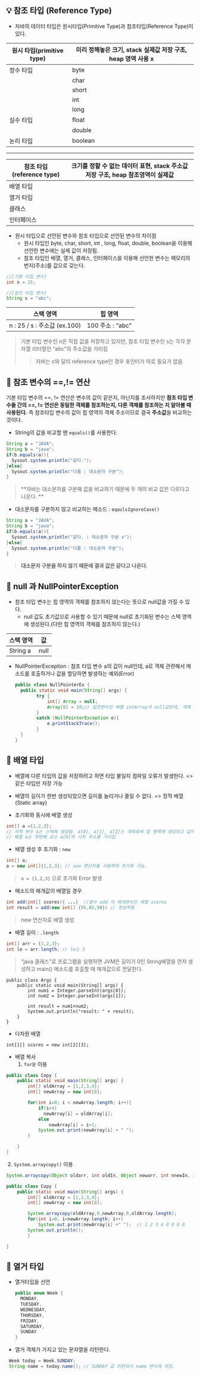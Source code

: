 ## :bulb: 참조 타입 (Reference Type)



- 자바의 데이터 타입은 원시타입(Primitive Type)과 참조타입(Reference Type)이 있다.

| 원시 타입(primitive type) | 미리 정해놓은 크기, stack 실제값 저장 구조, heap 영역 사용 x |
| ------------------------- | ------------------------------------------------------------ |
| 정수 타입                 | byte                                                         |
|                           | char                                                         |
|                           | short                                                        |
|                           | int                                                          |
|                           | long                                                         |
| 실수 타입                 | float                                                        |
|                           | double                                                       |
| 논리 타입                 | boolean                                                      |

---



| 참조 타입(reference type) | 크기를 정할 수 없는 데이터 표현, stack 주소값 저장 구조, heap 참조영역이 실제값 |
| ------------------------- | ------------------------------------------------------------ |
| 배열 타입                 |                                                              |
| 열거 타입                 |                                                              |
| 클래스                    |                                                              |
| 인터페이스                |                                                              |



- 원시 타입으로 선언된 변수와 참조 타입으로 선언된 변수의 차이점 
  - 원시 타입인 byte, char, short, int , long, float, double, boolean을 이용해 선언한 변수에는 실제 값이 저장됨.
  -  참조 타입인 배열, 열거, 클래스, 인터페이스을 이용해 선언한 변수는 메모리의 번지(주소)를 값으로 갖는다. 

```java
//[기본 타입 변수]
int n = 25;

//[참조 타입 변수]
String s = "abc";
```

| 스택 영역                     | 힙 영역          |
| ----------------------------- | ---------------- |
| n : 25 /  s : 주소값 (ex.100) | 100 주소 : "abc" |

>  기본 타입 변수인 n은 직접 값을 저장하고 있지만, 참조 타입 변수인 s는 각각 문자열 리터럴인 “abc"의 주소값을 가리킴
>
> > 자바는 c와 달리 reference type인 경우 포인터가 따로 필요가 없음



## :mag_right: 참조 변수의 ==,!= 연산

기본 타입 변수의 ==, != 연산은 변수의 값이 같은지, 아닌지를 조사하지만
**참조 타입 변수들 간의 ==, != 연산은 동일한 객체를 참조하는지, 다른 객체를 참조하는 지 알아볼 때 사용된다.**
즉 참조타입 변수의 값이 힙 영역의 객체 주소이므로 결국 **주소값**을 비교하는 것이다.

- String의 값을 비교할 땐 `equals()`를 사용한다. 

```JAVA
String a = "JAVA";
String b = "java";
if(b.equals(a)){
  Sysout.system.println("같다.");
}else{
  Sysout.system.println("다름 : 대소문자 구분");
}
```

> **자바는 대소문자를 구분해 값을 비교하기 때문에 두 개의 비교 값은 다르다고 나온다. **



- 대소문자를 구분하지 않고 비교하는 메소드 : `eqaulsIgnoreCase()`

```java
String a = "JAVA";
String b = "java";
if(b.equals(a)){
  Sysout.system.println("같다. : 대소문자 구분 x");
}else{
  Sysout.system.println("다름 : 대소문자 구분");
}
```

> **대소문자 구분을 하지 않기 때문에 결과 값은 같다고 나온다.**



## :mag_right: null 과 NullPointerException

- 참조 타입 변수는 힙 영역의 객체를 참조하지 않는다는 뜻으로 null값을 가질 수 있다.
  -  null 값도 초기값으로 사용할 수 있기 때문에 null로 초기화된 변수는 스택 영역에 생성된다.(다만 힙 영역의 객체를 참조하지 않는다.)

| 스택 영역 | 값   |
| --------- | ---- |
| String a  | null |

- NullPointerException : 참조 타입 변수 a의 값이 null인데, a로 객체 관련해서 메소드를 호출하거나 값을 할당하면 발생하는 예외(Error)

  ```java
  public class NullPointerEx {
    public static void main(String[] args) {
          try {
              int[] Array = null;
              Array[0] = 10;// 참조변수인 배열 intArray가 null값인데, 객체 intArray[0]에 10을 할당하려하므로 NullPointerException 발생.
          }
          catch (NullPointerException e){
              e.printStackTrace();
          }
    }
  }
  ```



## :mag_right: 배열 타입

- 배열에 다른 타입의 값을 저장하려고 하면 타입 불일치 컴파일 오류가 발생한다. => 같은 타입만 저장 가능
- 배열의 길이가 한번 생성되었으면 길이를 늘리거나 줄일 수 없다. => 정적 배열(Static array)



- 초기화와 동시에 배열 생성 

```java
int[] a ={1,2,3};
// 지역 변수 a는 스택에 생성됨. a[0], a[1], a[2]는 객체로써 힙 영역에 생성되고 값이 각각 1,2,3 으로 할당됨.
// 배열 a는 첫번째 요소 a[0]의 시작 주소를 가리킴
```

- 배열 생성 후 초기화 : `new`

```java
int[] a;
a = new int[]{1,2,3}; // new 연산자를 사용하여 초기화 가능.
```

>  `a = {1,2,3}` 으로 초기화 Error 발생

- 메소드의 매개값이 배열일 경우

```java
int add(int[] scores){ ...}  //함수 add 의 매개변수인 배열 scores
int result = add(new int[] {95,85,90}) // 정상작동
```

> new 연산자로 배열 생성



- 배열 길이 : `.length`

```java
int[] arr = {1,2,3};
int le = arr.length; // le는 3 
```

>  “java 클래스”로 프로그램을 실행하면 JVM은 길이가 0인 String배열을 먼저 생성하고 main() 메소드를 호출할 때 매개값으로 전달한다.

```
public class Args {
    public static void main(String[] args) {
        int num1 = Integer.parseInt(args[0]);
        int num2 = Integer.parseInt(args[1]);

        int result = num1+num2;
        System.out.println("result: " + result);
    }
}
```



- 다차원 배열

```
int[][] scores = new int[2][3];
```

- 배열 복사
  1. `for문` 이용

```java
public class Copy {
    public static void main(String[] args) {
        int[] oldArray = {1,2,3,4};
        int[] newArray = new int[8];

        for(int i=0; i < newArray.length; i++){
            if(i<4)
              newArray[i] = oldArray[i];
            else
                newArray[i] = i+1;
            System.out.print(newArray[i] + " ");
        }

    }
}
```

​		2. `System.arraycopy()` 이용

```java
System.arraycopy(Object oldarr, int oldIn, Object newarr, int nnewIn, int length);

public class Copy {
    public static void main(String[] args) {
        int[] oldArray = {1,2,3,4};
        int[] newArray = new int[8];

        System.arraycopy(oldArray,0,newArray,0,oldArray.length);
        for(int i=0; i<newArray.length; i++)
            System.out.print(newArray[i] +" ");  // 1 2 3 4 0 0 0 0 
        System.out.println();
        }

}
```



## :mag_right: 열거 타입

- 열거타입을 선언

  ```java
  public enum Week {
    MONDAY, 
    TUESDAY, 
    WEDNESDAY,
    THURSDAY,
    FRIDAY,
    SATURDAY,
    SUNDAY
  }
  ```

- 열거 객체가 가지고 있는 문자열을 리턴한다.

```java
 Week today = Week.SUNDAY;
 String name = today.name(); // SUNDAY 값 리턴되서 name 변수에 저장.
```